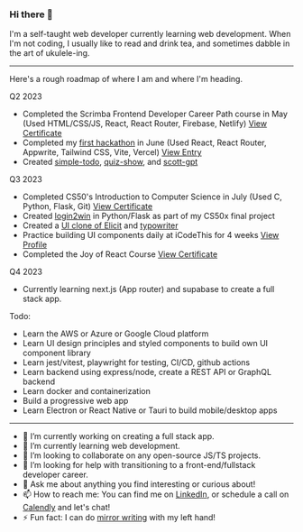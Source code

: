 ### Hi there 👋

I'm a self-taught web developer currently learning web development. When I'm not coding, I usually like to read and drink tea, and sometimes dabble in the art of ukulele-ing.

<hr/>

Here's a rough roadmap of where I am and where I'm heading.

Q2 2023 
- Completed the Scrimba Frontend Developer Career Path course in May (Used HTML/CSS/JS, React, React Router, Firebase, Netlify) [View Certificate](https://scrimba.com/certificate/uY52m7Tk/gfrontend)
- Completed my [first hackathon](https://github.com/bk7312/appwrite-hackathon-2023) in June (Used React, React Router, Appwrite, Tailwind CSS, Vite, Vercel) [View Entry](https://bk7312.hashnode.dev/townsquare-an-open-source-forum-for-a-small-town)
- Created [simple-todo](https://github.com/bk7312/simple-todo), [quiz-show](https://github.com/bk7312/quiz-show), and [scott-gpt](https://github.com/bk7312/scott-gpt)

Q3 2023
- Completed CS50's Introduction to Computer Science in July (Used C, Python, Flask, Git) [View Certificate](https://cs50.harvard.edu/certificates/0cdbfcb9-cf48-400e-8ede-9259001ddd24)
- Created [login2win](https://github.com/bk7312/cs50x-project) in Python/Flask as part of my CS50x final project
- Created a [UI clone of Elicit](https://github.com/bk7312/elicit-clone) and [typowriter](https://github.com/bk7312/typowriter)
- Practice building UI components daily at iCodeThis for 4 weeks [View Profile](https://icodethis.com/bk7312)
- Completed the Joy of React Course [View Certificate](https://courses.joshwcomeau.com/certificate/650ffd5a52da6c2892090619)

Q4 2023
- Currently learning next.js (App router) and supabase to create a full stack app.

Todo:
- Learn the AWS or Azure or Google Cloud platform
- Learn UI design principles and styled components to build own UI component library
- Learn jest/vitest, playwright for testing, CI/CD, github actions
- Learn backend using express/node, create a REST API or GraphQL backend
- Learn docker and containerization
- Build a progressive web app
- Learn Electron or React Native or Tauri to build mobile/desktop apps

<hr/>

- 🔭 I’m currently working on creating a full stack app.
- 🌱 I’m currently learning web development.
- 👯 I’m looking to collaborate on any open-source JS/TS projects.
- 🤔 I’m looking for help with transitioning to a front-end/fullstack developer career.
- 💬 Ask me about anything you find interesting or curious about! 
- 📫 How to reach me: You can find me on [LinkedIn](https://www.linkedin.com/in/bklim1/), or schedule a call on [Calendly](https://calendly.com/bk7312/call) and let's chat!
- ⚡ Fun fact: I can do [mirror writing](https://en.wikipedia.org/wiki/Mirror_writing) with my left hand!
